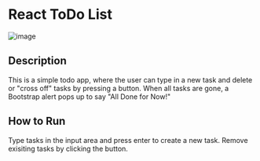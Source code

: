# React ToDo List
![image](https://user-images.githubusercontent.com/93680915/149646189-fd1e5863-c61d-4c89-91af-a1db70287788.png)

## Description
This is a simple todo app, where the user can type in a new task and delete or "cross off" tasks by pressing a button. When all tasks are gone, a Bootstrap alert pops up to say "All Done for Now!"

## How to Run
Type tasks in the input area and press enter to create a new task. Remove exisiting tasks by clicking the button.
